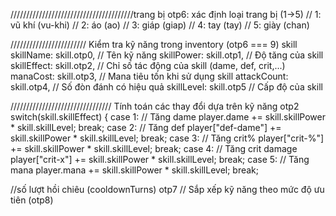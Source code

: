 ///////////////////////////////////////trang bị otp6: xác định loại trang bị (1->5)
  // 1: vũ khí (vu-khi)
  // 2: áo (ao)
  // 3: giáp (giap)
  // 4: tay (tay)
  // 5: giày (chan)
          
////////////////////////     Kiểm tra kỹ năng trong inventory (otp6 === 9) skill
        skillName: skill.otp0,      // Tên kỹ năng
        skillPower: skill.otp1,     // Độ tăng của skill
        skillEffect: skill.otp2,    // Chỉ số tác động của skill (dame, def, crit,...)
        manaCost: skill.otp3,       // Mana tiêu tốn khi sử dụng skill
        attackCount: skill.otp4,    // Số đòn đánh có hiệu quả
        skillLevel: skill.otp5     // Cấp độ của skill

//////////////////////////////// Tính toán các thay đổi dựa trên kỹ năng otp2
      switch(skill.skillEffect) {
        case 1: // Tăng dame
          player.dame += skill.skillPower * skill.skillLevel;
          break;
        case 2: // Tăng def
          player["def-dame"] += skill.skillPower * skill.skillLevel;
          break;
        case 3: // Tăng crit%
          player["crit-%"] += skill.skillPower * skill.skillLevel;
          break;
        case 4: // Tăng crit damage
          player["crit-x"] += skill.skillPower * skill.skillLevel;
          break;
        case 5: // Tăng mana
          player.mana += skill.skillPower * skill.skillLevel;
          break;
  
 //số lượt hồi chiêu (cooldownTurns) otp7
 // Sắp xếp kỹ năng theo mức độ ưu tiên (otp8)
